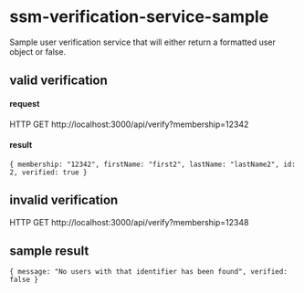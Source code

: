 # ssm-verification-service-sample
Sample user verification service that will either return a formatted user object or false.


## valid verification

#### request
HTTP GET
http://localhost:3000/api/verify?membership=12342

#### result

`{
    membership: "12342",
    firstName: "first2",
    lastName: "lastName2",
    id: 2,
    verified: true
}`

## invalid verification


HTTP GET
http://localhost:3000/api/verify?membership=12348

## sample result

`{
    message: "No users with that identifier has been found",
    verified: false
}`